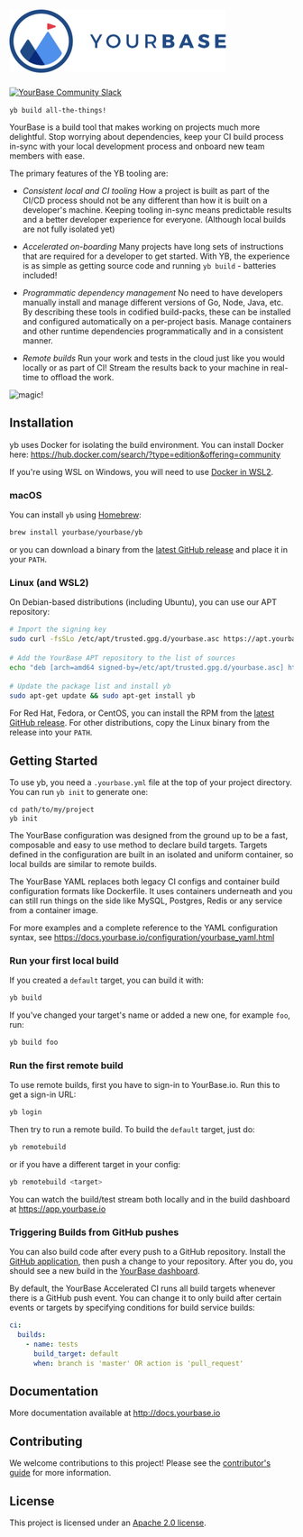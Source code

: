 <h1><img alt="YourBase" src="docs/images/Logo-Horiz-On-White@1x.jpg" width="384" height="112"></h1>

[![YourBase Community Slack](https://img.shields.io/badge/slack-@yourbase/community-blue.svg?logo=slack)](https://slack.yourbase.io)

`yb build all-the-things!`

YourBase is a build tool that makes working on projects much more delightful. Stop worrying
about dependencies, keep your CI build process in-sync with your local
development process and onboard new team members with ease.

The primary features of the YB tooling are:

* *Consistent local and CI tooling* How a project is built as part of the
  CI/CD process should not be any different than how it is built on a
  developer's machine. Keeping tooling in-sync means predictable results and 
  a better developer experience for everyone. (Although local builds are not 
  fully isolated yet)

* *Accelerated on-boarding* Many projects have long sets of instructions that 
  are required for a developer to get started. With YB, the experience is as 
  simple as getting source code and running `yb build` - batteries included!

* *Programmatic dependency management* No need to have developers manually
  install and manage different versions of Go, Node, Java, etc. By describing
  these tools in codified build-packs, these can be installed and configured 
  automatically on a per-project basis. Manage containers and other runtime 
  dependencies programmatically and in a consistent manner. 

* *Remote builds* Run your work and tests in the cloud just like you would 
  locally or as part of CI! Stream the results back to your machine in real-time
  to offload the work.

![magic!](http://www.reactiongifs.com/r/mgc.gif)

## Installation

yb uses Docker for isolating the build environment. You can install Docker here:
https://hub.docker.com/search/?type=edition&offering=community

If you're using WSL on Windows, you will need to use [Docker in WSL2](https://code.visualstudio.com/blogs/2020/03/02/docker-in-wsl2).

### macOS

You can install `yb` using [Homebrew][]:

```sh
brew install yourbase/yourbase/yb
```

or you can download a binary from the [latest GitHub release][] and place it
in your `PATH`.

[Homebrew]: https://brew.sh/
[latest GitHub release]: https://github.com/yourbase/yb/releases/latest

### Linux (and WSL2)

On Debian-based distributions (including Ubuntu), you can use our APT
repository:

```sh
# Import the signing key
sudo curl -fsSLo /etc/apt/trusted.gpg.d/yourbase.asc https://apt.yourbase.io/signing-key.asc

# Add the YourBase APT repository to the list of sources
echo "deb [arch=amd64 signed-by=/etc/apt/trusted.gpg.d/yourbase.asc] https://apt.yourbase.io stable main" | sudo tee /etc/apt/sources.list.d/yourbase.list

# Update the package list and install yb
sudo apt-get update && sudo apt-get install yb
```

For Red Hat, Fedora, or CentOS, you can install the RPM from the
[latest GitHub release][]. For other distributions, copy the Linux binary from
the release into your `PATH`.

## Getting Started

To use yb, you need a `.yourbase.yml` file at the top of your project directory.
You can run `yb init` to generate one:

```shell
cd path/to/my/project
yb init
```

The YourBase configuration was designed from the ground up to be a fast,
composable and easy to use method to declare build targets. Targets defined
in the configuration are built in an isolated and uniform container, so local
builds are similar to remote builds.

The YourBase YAML replaces both legacy CI configs and container build
configuration formats like Dockerfile. It uses containers underneath and you can
still run things on the side like MySQL, Postgres, Redis or any service from a
container image.

For more examples and a complete reference to the YAML configuration syntax,
see https://docs.yourbase.io/configuration/yourbase_yaml.html

### Run your first local build

If you created a `default` target, you can build it with:

```sh
yb build
```

If you've changed your target's name or added a new one, for example `foo`, run:

```sh
yb build foo
```

### Run the first remote build

To use remote builds, first you have to sign-in to YourBase.io.
Run this to get a sign-in URL:

```sh
yb login
```

Then try to run a remote build. To build the `default` target, just do:

```sh
yb remotebuild
```

or if you have a different target in your config:

```sh
yb remotebuild <target>
```

You can watch the build/test stream both locally and in the build dashboard at https://app.yourbase.io

### Triggering Builds from GitHub pushes

You can also build code after every push to a GitHub repository. Install the
[GitHub application](https://github.com/apps/yourbase), then push a change to
your repository. After you do, you should see a new build in the
[YourBase dashboard](https://app.yourbase.io).

By default, the YourBase Accelerated CI runs all build targets whenever there
is a GitHub push event. You can change it to only build after certain events or
targets by specifying conditions for build service builds:

```yaml
ci:
  builds:
    - name: tests
      build_target: default
      when: branch is 'master' OR action is 'pull_request'
```

## Documentation

More documentation available at http://docs.yourbase.io

## Contributing 

We welcome contributions to this project! Please see the [contributor's guide][]
for more information. 

[contributor's guide]: CONTRIBUTING.md

## License 

This project is licensed under an [Apache 2.0 license](LICENSE.md).

